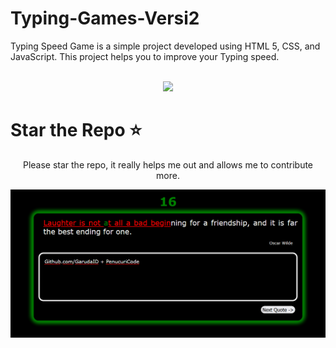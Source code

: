 # Typing-Games-Versi2
Typing Speed Game is a simple project developed using HTML 5, CSS, and JavaScript. This project helps you to improve your Typing speed.
<br>
<p align="center"><br>
  <a href="https://github.com/penucuriCode">
    <img src="https://lanyard-profile-readme.vercel.app/api/447411230098063362"/>
     </a>
  
# Star the Repo ⭐
<p align="center">Please star the repo, it really helps me out and allows me to contribute more.</p>
<img src="https://github.com/GarudaID/Typing-Games-Versi2/blob/main/type2.PNG">
